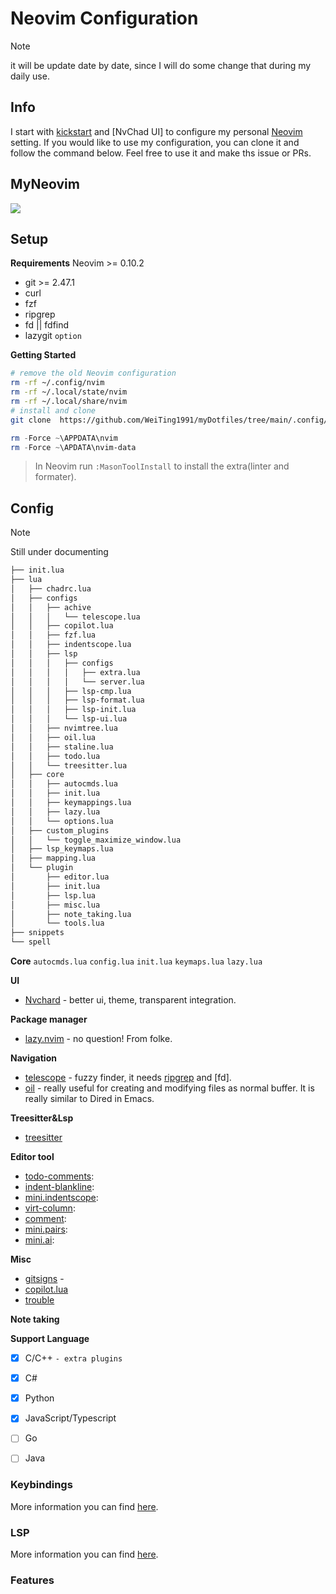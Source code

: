 # Neovim Configuration

>[!NOTE]
> it will be update date by date, since I will do some change that during my daily use.

## Info

I start with [kickstart] and [NvChad UI] to configure my personal [Neovim] setting. If you would like to use my configuration, you can clone it and follow the command below. Feel free to use it and make ths issue or PRs.

## MyNeovim
![](/Users/weitingchen/Desktop/Snipaste_2025-03-02_04-28-25.jpg)


## Setup

**Requirements**
  Neovim >= 0.10.2
- git >= 2.47.1
- curl
- fzf
- ripgrep
- fd || fdfind
- lazygit `option`

**Getting Started**
```bash
# remove the old Neovim configuration
rm -rf ~/.config/nvim
rm -rf ~/.local/state/nvim
rm -rf ~/.local/share/nvim
# install and clone
git clone  https://github.com/WeiTing1991/myDotfiles/tree/main/.config/nvim ~/.config/nvim
```

```powershell
rm -Force ~\APPDATA\nvim
rm -Force ~\APDATA\nvim-data
```
> In Neovim run `:MasonToolInstall` to install the extra(linter and formater).

## Config

> [!NOTE]
> Still under documenting

```sh
├── init.lua
├── lua
│   ├── chadrc.lua
│   ├── configs
│   │   ├── achive
│   │   │   └── telescope.lua
│   │   ├── copilot.lua
│   │   ├── fzf.lua
│   │   ├── indentscope.lua
│   │   ├── lsp
│   │   │   ├── configs
│   │   │   │   ├── extra.lua
│   │   │   │   └── server.lua
│   │   │   ├── lsp-cmp.lua
│   │   │   ├── lsp-format.lua
│   │   │   ├── lsp-init.lua
│   │   │   └── lsp-ui.lua
│   │   ├── nvimtree.lua
│   │   ├── oil.lua
│   │   ├── staline.lua
│   │   ├── todo.lua
│   │   └── treesitter.lua
│   ├── core
│   │   ├── autocmds.lua
│   │   ├── init.lua
│   │   ├── keymappings.lua
│   │   ├── lazy.lua
│   │   └── options.lua
│   ├── custom_plugins
│   │   └── toggle_maximize_window.lua
│   ├── lsp_keymaps.lua
│   ├── mapping.lua
│   └── plugin
│       ├── editor.lua
│       ├── init.lua
│       ├── lsp.lua
│       ├── misc.lua
│       ├── note_taking.lua
│       └── tools.lua
├── snippets
└── spell
```

**Core**
    `autocmds.lua`
    `config.lua`
    `init.lua`
    `keymaps.lua`
    `lazy.lua`

**UI**
- [Nvchard](https://github.com/NvChad/ui) - better ui, theme, transparent integration.

**Package manager**
- [lazy.nvim](https://github.com/folke/lazy.nvim) - no question! From folke.

**Navigation**
- [telescope](https://github.com/nvim-telescope/telescope.nvim) - fuzzy finder, it needs [ripgrep] and [fd].
- [oil](https://github.com/stevearc/oil.nvim) - really useful for creating and modifying files as normal buffer. It is really similar to Dired in Emacs.

**Treesitter&Lsp**
- [treesitter](https://github.com/nvim-treesitter/nvim-treesitter)

**Editor tool**
  - [todo-comments]():
  - [indent-blankline]():
  - [mini.indentscope]():
  - [virt-column]():
  - [comment]():
  - [mini.pairs]():
  - [mini.ai]():

**Misc**
  - [gitsigns](https://github.com/lewis6991/gitsigns.nvim) -
  - [copilot.lua](https://github.com/zbirenbaum/copilot.lua)
  - [trouble](https://github.com/folke/trouble.nvim)

**Note taking**
<!--   - [render markdown](https://github.com/MeanderingProgrammer/render-markdown.nvim) -->
<!--   - [markdown-preview](https://github.com/iamcco/markdown-preview.nvim) -->
<!---->

**Support Language**

  - [x]  C/C++ `- extra plugins`
- [x]  C#
  - [x]  Python
  - [x]  JavaScript/Typescript
  - [ ]  Go
  - [ ]  Java


### Keybindings

More information you can find [here](https://weiting1991.github.io/weitingworks/posts/240927_neovim_setup/).

### LSP

More information you can find [here](https://weiting1991.github.io/weitingworks/posts/240927_neovim_setup/).

### Features

<!-- link -->
[kickstart]: https://github.com/nvim-lua/kickstart.nvim
[Neovim]: https://neovim.io/
[GNU stow]: https://www.gnu.org/software/stow/manual/stow.html
[ripgrep]:
[fd]:

